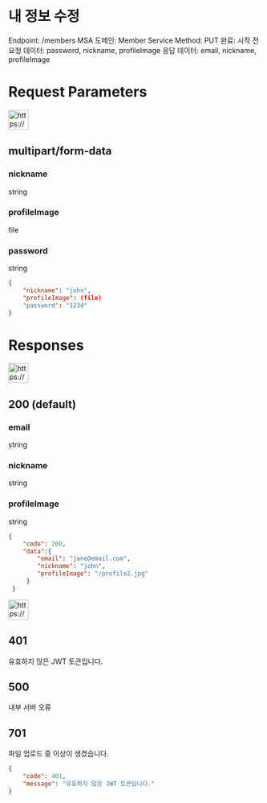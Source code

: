 # 내 정보 수정

Endpoint: /members
MSA 도메인: Member Service
Method: PUT
완료: 시작 전
요청 데이터: password, nickname, profileImage
응답 데이터: email, nickname, profileImage

# Request Parameters

<aside>
<img src="https://www.notion.so/icons/gift_blue.svg" alt="https://www.notion.so/icons/gift_blue.svg" width="40px" />

# multipart/form-data

### nickname

string

### profileImage

file

### password

string

</aside>

```json
{
	"nickname": "john",
	"profileImage": (file)
	"password": "1234"
}
```

# Responses

<aside>
<img src="https://www.notion.so/icons/send_orange.svg" alt="https://www.notion.so/icons/send_orange.svg" width="40px" />

## 200 (default)

### email

string

### nickname

string

### profileImage

string

</aside>

```json
{
	"code": 200,
	"data":{ 
		"email": "jane@email.com", 
		"nickname": "john",
		"profileImage": "/profile2.jpg"
	 }
 }
```

<aside>
<img src="https://www.notion.so/icons/browser-stop_red.svg" alt="https://www.notion.so/icons/browser-stop_red.svg" width="40px" />

## 401

유효하지 않은 JWT 토큰입니다.

## 500

내부 서버 오류

## 701

파일 업로드 중 이상이 생겼습니다.

</aside>

```json
{
	"code": 401,
	"message": "유효하지 않은 JWT 토큰입니다."
}
```